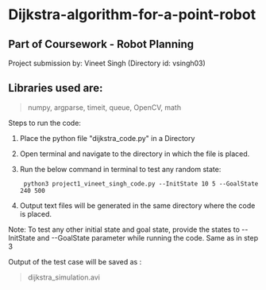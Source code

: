 # Dijkstra-algorithm-for-a-point-robot
## Part of Coursework - Robot Planning 

Project submission by: Vineet Singh (Directory id: vsingh03)

## Libraries used are: 
>numpy, argparse, timeit, queue, OpenCV, math 

Steps to run the code:
1. Place the python file "dijkstra_code.py" in a Directory
2. Open terminal and navigate to the directory in which the file is placed. 
3. Run the below command in terminal to test any random state:
        
        python3 project1_vineet_singh_code.py --InitState 10 5 --GoalState 240 500

4. Output text files will be generated in the same directory where the code is placed. 

Note: To test any other initial state and goal state, provide the states to --InitState and --GoalState parameter while running the code. Same as in step 3 

Output of the test case will be saved as : 
>dijkstra_simulation.avi  
